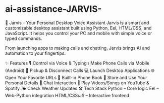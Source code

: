 # ai-assistance-JARVIS-
🤖 Jarvis - Your Personal Desktop Voice Assistant
Jarvis is a smart and customizable desktop assistant built using Python, Eel, HTML/CSS, and JavaScript. It helps you control your PC and mobile with simple voice or typed commands.

From launching apps to making calls and chatting, Jarvis brings AI and automation to your fingertips.

✨ Features
🎙️ Control via Voice & Typing
📞 Make Phone Calls via Mobile (Android)
📲 Pickup & Disconnect Calls
💻 Launch Desktop Applications
🌐 Open Your Favorite URLs
📔 Built-in Phone Book
🙋 Store and Use Your Personal Details
🤖 Chat Interaction
🎵 Play Videos/Songs on YouTube & Spotify
🌤️ Check Weather Updates
🛠️ Tech Stack
Python – Core logic
Eel – Web-Python integration
HTML/CSS/JS – Interactive frontend

